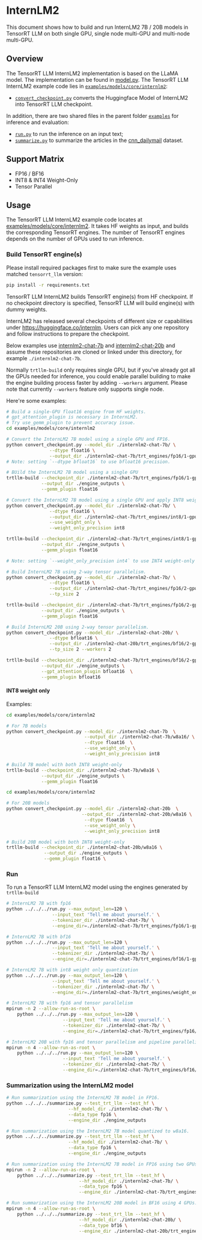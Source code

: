 # InternLM2

This document shows how to build and run InternLM2 7B / 20B models in TensorRT LLM on both single GPU, single node multi-GPU and multi-node multi-GPU.

## Overview

The TensorRT LLM InternLM2 implementation is based on the LLaMA model. The implementation can
be found in [model.py](../../../../tensorrt_llm/models/llama/model.py).
The TensorRT LLM InternLM2 example code lies in [`examples/models/core/internlm2`](./):

* [`convert_checkpoint.py`](./convert_checkpoint.py) converts the Huggingface Model of InternLM2 into TensorRT LLM checkpoint.


In addition, there are two shared files in the parent folder [`examples`](../../../) for inference and evaluation:

* [`run.py`](../../../run.py) to run the inference on an input text;
* [`summarize.py`](../../../summarize.py) to summarize the articles in the [cnn_dailymail](https://huggingface.co/datasets/abisee/cnn_dailymail) dataset.

## Support Matrix
  * FP16 / BF16
  * INT8 & INT4 Weight-Only
  * Tensor Parallel

## Usage

The TensorRT LLM InternLM2 example code locates at [examples/models/core/internlm2](./). It takes HF weights as input, and builds the corresponding TensorRT engines. The number of TensorRT engines depends on the number of GPUs used to run inference.

### Build TensorRT engine(s)

Please install required packages first to make sure the example uses matched `tensorrt_llm` version:

```bash
pip install -r requirements.txt
```

TensorRT LLM InternLM2 builds TensorRT engine(s) from HF checkpoint. If no checkpoint directory is specified, TensorRT LLM will build engine(s) with dummy weights.

InternLM2 has released several checkpoints of different size or capabilities under https://huggingface.co/internlm. Users can pick any one repository and follow instructions to prepare the checkpoint.

Below examples use [internlm2-chat-7b](https://huggingface.co/internlm/internlm2-chat-7b) and [internlm2-chat-20b](https://huggingface.co/internlm/internlm2-chat-20b) and assume these repositories are cloned or linked under this directory, for example `./internlm2-chat-7b`.

Normally `trtllm-build` only requires single GPU, but if you've already got all the GPUs needed for inference, you could enable parallel building to make the engine building process faster by adding `--workers` argument. Please note that currently `--workers` feature only supports single node.

Here're some examples:

```bash
# Build a single-GPU float16 engine from HF weights.
# gpt_attention_plugin is necessary in InternLM2.
# Try use_gemm_plugin to prevent accuracy issue.
cd examples/models/core/internlm2

# Convert the InternLM2 7B model using a single GPU and FP16.
python convert_checkpoint.py --model_dir ./internlm2-chat-7b/ \
                --dtype float16 \
                --output_dir ./internlm2-chat-7b/trt_engines/fp16/1-gpu/
# Note: setting `--dtype bfloat16` to use bfloat16 precision.

# BUild the InternLM2 7B model using a single GPU
trtllm-build --checkpoint_dir ./internlm2-chat-7b/trt_engines/fp16/1-gpu/ \
             --output_dir ./engine_outputs \
             --gemm_plugin float16

# Convert the InternLM2 7B model using a single GPU and apply INT8 weight-only quantization..
python convert_checkpoint.py --model_dir ./internlm2-chat-7b/ \
                --dtype float16 \
                --output_dir ./internlm2-chat-7b/trt_engines/int8/1-gpu/ \
                --use_weight_only \
                --weight_only_precision int8

trtllm-build --checkpoint_dir ./internlm2-chat-7b/trt_engines/int8/1-gpu/ \
             --output_dir ./engine_outputs \
             --gemm_plugin float16

# Note: setting `--weight_only_precision int4` to use INT4 weight-only quantization

# Build InternLM2 7B using 2-way tensor parallelism.
python convert_checkpoint.py --model_dir ./internlm2-chat-7b/ \
                --dtype float16 \
                --output_dir ./internlm2-chat-7b/trt_engines/fp16/2-gpu/ \
                --tp_size 2

trtllm-build --checkpoint_dir ./internlm2-chat-7b/trt_engines/fp16/2-gpu/ \
             --output_dir ./engine_outputs \
             --gemm_plugin float16

# Build InternLM2 20B using 2-way tensor parallelism.
python convert_checkpoint.py --model_dir ./internlm2-chat-20b/ \
                --dtype bfloat16 \
                --output_dir ./internlm2-chat-20b/trt_engines/bf16/2-gpu/ \
                --tp_size 2 --workers 2

trtllm-build --checkpoint_dir ./internlm2-chat-7b/trt_engines/bf16/2-gpu/ \
             --output_dir ./engine_outputs \
             --gpt_attention_plugin bfloat16  \
             --gemm_plugin bfloat16
```

#### INT8 weight only

Examples:

```bash
cd examples/models/core/internlm2

# For 7B models
python convert_checkpoint.py --model_dir ./internlm2-chat-7b  \
                             --output_dir ./internlm2-chat-7b/w8a16/ \
                             --dtype float16  \
                             --use_weight_only \
                             --weight_only_precision int8

# Build 7B model with both INT8 weight-only
trtllm-build --checkpoint_dir ./internlm2-chat-7b/w8a16 \
             --output_dir ./engine_outputs \
             --gemm_plugin float16
```


```bash
cd examples/models/core/internlm2

# For 20B models
python convert_checkpoint.py --model_dir ./internlm2-chat-20b  \
                            --output_dir ./internlm2-chat-20b/w8a16 \
                             --dtype float16  \
                             --use_weight_only \
                             --weight_only_precision int8

# Build 20B model with both INT8 weight-only
trtllm-build --checkpoint_dir ./internlm2-chat-20b/w8a16 \
              --output_dir ./engine_outputs \
              --gemm_plugin float16 \
```

### Run

To run a TensorRT LLM InternLM2 model using the engines generated by `trtllm-build`

```bash
# InternLM2 7B with fp16
python ../../../run.py --max_output_len=120 \
                 --input_text 'Tell me about yourself.' \
                 --tokenizer_dir ./internlm2-chat-7b/ \
                 --engine_dir=./internlm2-chat-7b/trt_engines/fp16/1-gpu/

# InternLM2 7B with bf16
python ../../../run.py --max_output_len=120 \
                 --input_text 'Tell me about yourself.' \
                 --tokenizer_dir ./internlm2-chat-7b/ \
                 --engine_dir=./internlm2-chat-7b/trt_engines/bf16/1-gpu/

# InternLM2 7B with int8 weight only quantization
python ../../../run.py --max_output_len=120 \
                 --input_text 'Tell me about yourself.' \
                 --tokenizer_dir ./internlm2-chat-7b/ \
                 --engine_dir=./internlm2-chat-7b/trt_engines/weight_only/1-gpu/

# InternLM2 7B with fp16 and tensor parallelism
mpirun -n 2 --allow-run-as-root \
    python ../../../run.py --max_output_len=120 \
                     --input_text 'Tell me about yourself.' \
                     --tokenizer_dir ./internlm2-chat-7b/ \
                     --engine_dir=./internlm2-chat-7b/trt_engines/fp16/2-gpu/

# InternLM2 20B with fp16 and tensor parallelism and pipeline parallelism
mpirun -n 4 --allow-run-as-root \
    python ../../../run.py --max_output_len=120 \
                     --input_text 'Tell me about yourself.' \
                     --tokenizer_dir ./internlm2-chat-7b/ \
                     --engine_dir=./internlm2-chat-7b/trt_engines/bf16/4-gpu/
```

### Summarization using the InternLM2 model

```bash
# Run summarization using the InternLM2 7B model in FP16.
python ../../../summarize.py --test_trt_llm --test_hf \
                       --hf_model_dir ./internlm2-chat-7b/ \
                       --data_type fp16 \
                       --engine_dir ./engine_outputs

# Run summarization using the InternLM2 7B model quantized to w8a16.
python ../../../summarize.py --test_trt_llm --test_hf \
                       --hf_model_dir ./internlm2-chat-7b/ \
                       --data_type fp16 \
                       --engine_dir ./engine_outputs

# Run summarization using the InternLM2 7B model in FP16 using two GPUs.
mpirun -n 2 --allow-run-as-root \
    python ../../../summarize.py --test_trt_llm --test_hf \
                           --hf_model_dir ./internlm2-chat-7b/ \
                           --data_type fp16 \
                           --engine_dir ./internlm2-chat-7b/trt_engines/fp16/2-gpu/

# Run summarization using the InternLM2 20B model in BF16 using 4 GPUs.
mpirun -n 4 --allow-run-as-root \
    python ../../../summarize.py --test_trt_llm --test_hf \
                           --hf_model_dir ./internlm2-chat-20b/ \
                           --data_type bf16 \
                           --engine_dir ./internlm2-chat-20b/trt_engines/bf16/4-gpu/
```
